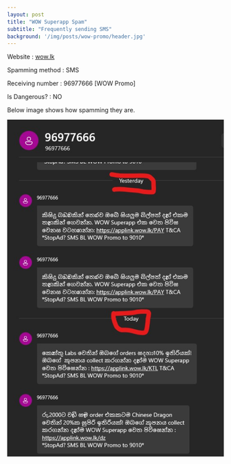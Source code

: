 ```yaml
---
layout: post
title: "WOW Superapp Spam"
subtitle: "Frequently sending SMS"
background: '/img/posts/wow-promo/header.jpg'
---
```


<p>Website : <a href="https://wow.lk" target="_blank">wow.lk</a></p> 
<p>Spamming method : SMS</p>
<p>Receiving number : 96977666 [WOW Promo]</p>
<p><span class="badge text-bg-success">Is Dangerous? : NO</span></p>


<p>Below image shows how spamming they are.</p>
<img class="img-fluid" alt="wow superapp promo spam" src="/img/posts/wow-promo/sms.jpg">